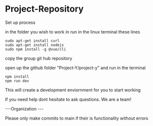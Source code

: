 # Project-Repository

Set up process

in the folder you wish to work in run in the linux terminal these lines
```
sudo apt-get install curl
sudo apt-get install nodejs
sudo npm install -g @vue/cli
```
copy the group git hub repository

open up the github folder "Project-Y/project-y" and run in the terminal
```
npm install
npm run dev
```

This will create a development enviornment for you to start working 

If you need help dont hesitate to ask questions. We are a team!




---Organization ---

Please only make commits to main if their is functionality without errors

